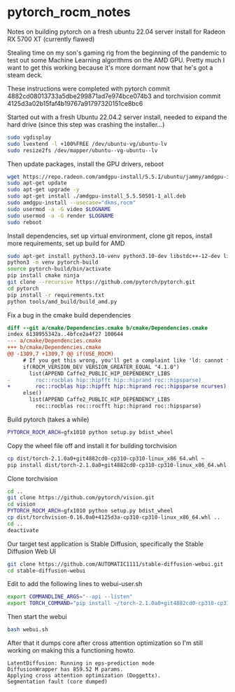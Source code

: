 # pytorch_rocm_notes
Notes on building pytorch on a fresh ubuntu 22.04 server install for Radeon RX 5700 XT (currently flawed)

Stealing time on my son's gaming rig from the beginning of the pandemic to test out some Machine Learning algorithms on the AMD GPU. Pretty much I want to get this working because it's more dormant now that he's got a steam deck.

These instructions were completed with pytorch commit 4882cd08013733a5dbe299871ad7e974bce074b3 and torchvision commit 4125d3a02b15faf4b19767a91797320151ce8bc6

Started out with a fresh Ubuntu 22.04.2 server install, needed to expand the hard drive (since this step was crashing the installer...)
```bash
sudo vgdisplay
sudo lvextend -l +100%FREE /dev/ubuntu-vg/ubuntu-lv
sudo resize2fs /dev/mapper/ubuntu--vg-ubuntu--lv
```

Then update packages, install the GPU drivers, reboot
```bash
wget https://repo.radeon.com/amdgpu-install/5.5.1/ubuntu/jammy/amdgpu-install_5.5.50501-1_all.deb
sudo apt-get update
sudo apt-get upgrade -y
sudo apt-get install ./amdgpu-install_5.5.50501-1_all.deb
sudo amdgpu-install --usecase="dkms,rocm"
sudo usermod -a -G video $LOGNAME
sudo usermod -a -G render $LOGNAME
sudo reboot
```

Install dependencies, set up virtual environment, clone git repos, install more requirements, set up build for AMD
```bash
sudo apt-get install python3.10-venv python3.10-dev libstdc++-12-dev libjpeg-dev libpng-dev
python3 -m venv pytorch-build
source pytorch-build/bin/activate
pip install cmake ninja
git clone --recursive https://github.com/pytorch/pytorch.git 
cd pytorch 
pip install -r requirements.txt
python tools/amd_build/build_amd.py
```
Fix a bug in the cmake build dependencies
```diff
diff --git a/cmake/Dependencies.cmake b/cmake/Dependencies.cmake
index 6138955342a..4bfce2a4f27 100644
--- a/cmake/Dependencies.cmake
+++ b/cmake/Dependencies.cmake
@@ -1309,7 +1309,7 @@ if(USE_ROCM)
     # If you get this wrong, you'll get a complaint like 'ld: cannot find -lrocblas-targets'
     if(ROCM_VERSION_DEV VERSION_GREATER_EQUAL "4.1.0")
       list(APPEND Caffe2_PUBLIC_HIP_DEPENDENCY_LIBS
-        roc::rocblas hip::hipfft hip::hiprand roc::hipsparse)
+        roc::rocblas hip::hipfft hip::hiprand roc::hipsparse ncurses)
     else()
       list(APPEND Caffe2_PUBLIC_HIP_DEPENDENCY_LIBS
         roc::rocblas roc::rocfft hip::hiprand roc::hipsparse)
```

Build pytorch (takes a while)
```bash
PYTORCH_ROCM_ARCH=gfx1010 python setup.py bdist_wheel
```

Copy the wheel file off and install it for building torchvision
```bash
cp dist/torch-2.1.0a0+git4882cd0-cp310-cp310-linux_x86_64.whl ~
pip install dist/torch-2.1.0a0+git4882cd0-cp310-cp310-linux_x86_64.whl 
```
Clone torchvision
```bash
cd ..
git clone https://github.com/pytorch/vision.git
cd vision
PYTORCH_ROCM_ARCH=gfx1010 python setup.py bdist_wheel
cp dist/torchvision-0.16.0a0+4125d3a-cp310-cp310-linux_x86_64.whl ..
cd ..
deactivate
```

Our target test application is Stable Diffusion, specifically the Stable Diffusion Web UI
```bash
git clone https://github.com/AUTOMATIC1111/stable-diffusion-webui.git
cd stable-diffusion-webui
```

Edit to add the following lines to webui-user.sh
```bash
export COMMANDLINE_ARGS="--api --listen"
export TORCH_COMMAND="pip install ~/torch-2.1.0a0+git4882cd0-cp310-cp310-linux_x86_64.whl ~/torchvision-0.16.0a0+4125d3a-cp310-cp310-linux_x86_64.whl"
```

Then start the webui
```bash
bash webui.sh
```

After that it dumps core after cross attention optimization so I'm still working on making this a functioning howto.
```
LatentDiffusion: Running in eps-prediction mode
DiffusionWrapper has 859.52 M params.
Applying cross attention optimization (Doggettx).
Segmentation fault (core dumped)
```
